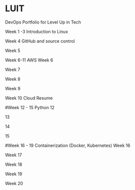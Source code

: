 # LUIT
DevOps Portfolio for Level Up in Tech

Week 1 -3 
Introduction to Linux

Week 4
GitHub and source control

Week 5 

Week 6-11 AWS
Week 6 

Week 7

Week 8 

Week 9 

Week 10 
Cloud Resume

#Week 12 - 15 Python
12

13

14

15

#Week 16 - 19 Containerization (Docker, Kubernetes)
Week 16

Week 17 

Week 18

Week 19

Week 20

